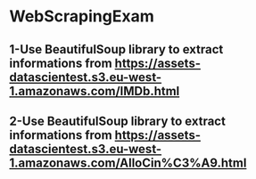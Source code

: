 # WebScrapingExam
## 1-Use BeautifulSoup library to extract informations from https://assets-datascientest.s3.eu-west-1.amazonaws.com/IMDb.html
## 2-Use BeautifulSoup library to extract informations from https://assets-datascientest.s3.eu-west-1.amazonaws.com/AlloCin%C3%A9.html
